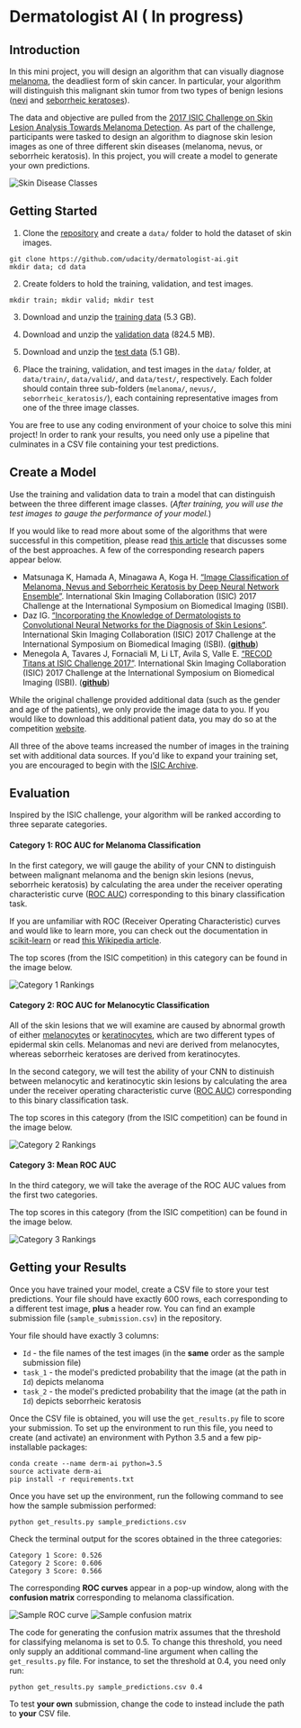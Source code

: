 [//]: # (Image References)

[image1]: ./images/skin_disease_classes.png "Skin Disease Classes"
[image2]: ./images/cat_1.jpeg "Category 1 Rankings"
[image3]: ./images/cat_2.jpeg "Category 2 Rankings"
[image4]: ./images/cat_3.png "Category 3 Rankings"
[image5]: ./images/sample_ROC_curve.png "Sample ROC curve"
[image6]: ./images/sample_confusion_matrix.png "Sample confusion matrix"

# Dermatologist AI ( In progress)

## Introduction

In this mini project, you will design an algorithm that can visually diagnose [melanoma](http://www.skincancer.org/skin-cancer-information/melanoma), the deadliest form of skin cancer.  In particular, your algorithm will distinguish this malignant skin tumor from two types of benign lesions ([nevi](http://missinglink.ucsf.edu/lm/dermatologyglossary/nevus.html) and [seborrheic keratoses](https://www.aad.org/public/diseases/bumps-and-growths/seborrheic-keratoses)). 

The data and objective are pulled from the [2017 ISIC Challenge on Skin Lesion Analysis Towards Melanoma Detection](https://challenge.kitware.com/#challenge/583f126bcad3a51cc66c8d9a).  As part of the challenge, participants were tasked to design an algorithm to diagnose skin lesion images as one of three different skin diseases (melanoma, nevus, or seborrheic keratosis).  In this project, you will create a model to generate your own predictions.

![Skin Disease Classes][image1]

## Getting Started

1. Clone the [repository](https://github.com/udacity/dermatologist-ai) and create a `data/` folder to hold the dataset of skin images.  
```text
git clone https://github.com/udacity/dermatologist-ai.git
mkdir data; cd data
```
2. Create folders to hold the training, validation, and test images.
```text
mkdir train; mkdir valid; mkdir test
```
3. Download and unzip the [training data](https://s3-us-west-1.amazonaws.com/udacity-dlnfd/datasets/skin-cancer/train.zip) (5.3 GB).

4. Download and unzip the [validation data](https://s3-us-west-1.amazonaws.com/udacity-dlnfd/datasets/skin-cancer/valid.zip) (824.5 MB).

5. Download and unzip the [test data](https://s3-us-west-1.amazonaws.com/udacity-dlnfd/datasets/skin-cancer/test.zip) (5.1 GB).

6. Place the training, validation, and test images in the `data/` folder, at `data/train/`, `data/valid/`, and `data/test/`, respectively.  Each folder should contain three sub-folders (`melanoma/`, `nevus/`, `seborrheic_keratosis/`), each containing representative images from one of the three image classes.

You are free to use any coding environment of your choice to solve this mini project!  In order to rank your results, you need only use a pipeline that culminates in a CSV file containing your test predictions.

## Create a Model

Use the training and validation data to train a model that can distinguish between the three different image classes.  (_After training, you will use the test images to gauge the performance of your model._)

If you would like to read more about some of the algorithms that were successful in this competition, please read [this article](https://arxiv.org/pdf/1710.05006.pdf) that discusses some of the best approaches.  A few of the corresponding research papers appear below.
- Matsunaga K, Hamada A, Minagawa A, Koga H. [“Image Classification of Melanoma, Nevus and Seborrheic Keratosis by Deep Neural Network Ensemble”](https://arxiv.org/ftp/arxiv/papers/1703/1703.03108.pdf). International Skin Imaging Collaboration (ISIC) 2017 Challenge at the International Symposium on Biomedical Imaging (ISBI). 
- Daz IG. [“Incorporating the Knowledge of Dermatologists to Convolutional Neural Networks for the Diagnosis of Skin Lesions”](https://arxiv.org/pdf/1703.01976.pdf). International Skin Imaging Collaboration (ISIC) 2017 Challenge at the International Symposium on Biomedical Imaging (ISBI). ([**github**](https://github.com/igondia/matconvnet-dermoscopy))
- Menegola A, Tavares J, Fornaciali M, Li LT, Avila S, Valle E. [“RECOD Titans at ISIC Challenge 2017”](https://arxiv.org/abs/1703.04819). International Skin Imaging Collaboration (ISIC)  2017 Challenge at the International Symposium on Biomedical Imaging (ISBI). ([**github**](https://github.com/learningtitans/isbi2017-part3))

While the original challenge provided additional data (such as the gender and age of the patients), we only provide the image data to you.  If you would like to download this additional patient data, you may do so at the competition [website](https://challenge.kitware.com/#phase/5840f53ccad3a51cc66c8dab).

All three of the above teams increased the number of images in the training set with additional data sources.  If you'd like to expand your training set, you are encouraged to begin with the [ISIC Archive](https://isic-archive.com/#images).

## Evaluation

Inspired by the ISIC challenge, your algorithm will be ranked according to three separate categories.

#### Category 1: ROC AUC for Melanoma Classification

In the first category, we will gauge the ability of your CNN to distinguish between malignant melanoma and the benign skin lesions (nevus, seborrheic keratosis) by calculating the area under the receiver operating characteristic curve ([ROC AUC](http://scikit-learn.org/stable/modules/generated/sklearn.metrics.roc_auc_score.html)) corresponding to this binary classification task.

If you are unfamiliar with ROC (Receiver Operating Characteristic) curves and would like to learn more, you can check out the documentation in [scikit-learn](http://scikit-learn.org/stable/auto_examples/model_selection/plot_roc.html#sphx-glr-auto-examples-model-selection-plot-roc-py) or read [this Wikipedia article](https://en.wikipedia.org/wiki/Receiver_operating_characteristic).

The top scores (from the ISIC competition) in this category can be found in the image below.

![Category 1 Rankings][image2]

#### Category 2: ROC AUC for Melanocytic Classification

All of the skin lesions that we will examine are caused by abnormal growth of either [melanocytes](https://en.wikipedia.org/wiki/Melanocyte) or [keratinocytes](https://en.wikipedia.org/wiki/Keratinocyte), which are two different types of epidermal skin cells.  Melanomas and nevi are derived from melanocytes, whereas seborrheic keratoses are derived from keratinocytes. 

In the second category, we will test the ability of your CNN to distinuish between melanocytic and keratinocytic skin lesions by calculating the area under the receiver operating characteristic curve ([ROC AUC](http://scikit-learn.org/stable/modules/generated/sklearn.metrics.roc_auc_score.html)) corresponding to this binary classification task.

The top scores in this category (from the ISIC competition) can be found in the image below.

![Category 2 Rankings][image3]

#### Category 3: Mean ROC AUC

In the third category, we will take the average of the ROC AUC values from the first two categories.

The top scores in this category (from the ISIC competition) can be found in the image below.

![Category 3 Rankings][image4]

## Getting your Results

Once you have trained your model, create a CSV file to store your test predictions.  Your file should have exactly 600 rows, each corresponding to a different test image, **plus** a header row.  You can find an example submission file (`sample_submission.csv`) in the repository.

Your file should have exactly 3 columns:
- `Id` - the file names of the test images (in the **same** order as the sample submission file)
- `task_1` - the model's predicted probability that the image (at the path in `Id`) depicts melanoma
- `task_2` - the model's predicted probability that the image (at the path in `Id`) depicts seborrheic keratosis

Once the CSV file is obtained, you will use the `get_results.py` file to score your submission.  To set up the environment to run this file, you need to create (and activate) an environment with Python 3.5 and a few pip-installable packages:
```text
conda create --name derm-ai python=3.5
source activate derm-ai
pip install -r requirements.txt
```

Once you have set up the environment, run the following command to see how the sample submission performed:
```text
python get_results.py sample_predictions.csv
```

Check the terminal output for the scores obtained in the three categories:
```text
Category 1 Score: 0.526
Category 2 Score: 0.606
Category 3 Score: 0.566
```

The corresponding **ROC curves** appear in a pop-up window, along with the **confusion matrix** corresponding to melanoma classification.  

![Sample ROC curve][image5]
![Sample confusion matrix][image6]

The code for generating the confusion matrix assumes that the threshold for classifying melanoma is set to 0.5.  To change this threshold, you need only supply an additional command-line argument when calling the `get_results.py` file.  For instance, to set the threshold at 0.4, you need only run:
```text
python get_results.py sample_predictions.csv 0.4
```

To test **your own** submission, change the code to instead include the path to **your** CSV file.
